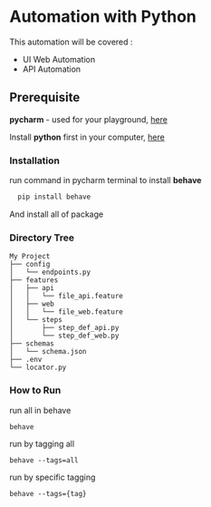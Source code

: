 
# Automation with Python

This automation will be covered :
- UI Web Automation
- API Automation

## Prerequisite

**pycharm** - used for your playground, [here](https://www.jetbrains.com/pycharm/download/?section=mac)

Install **python** first in your computer, [here](https://www.python.org/) 



### Installation


run command in pycharm terminal to install **behave**
```bash
  pip install behave
```

And install all of package 

### Directory Tree
```
My Project
├── config
│   └── endpoints.py
├── features
│   ├── api
│   │   └── file_api.feature
│   ├── web
│   │   └── file_web.feature
│   └── steps
│       ├── step_def_api.py
│       └── step_def_web.py  
├── schemas
│   └── schema.json
├── .env
└── locator.py  
```
    
### How to Run

run all in behave

```
behave
```

run by tagging all
```
behave --tags=all
```


run by specific tagging
```
behave --tags={tag}
```